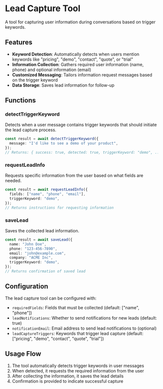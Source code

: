 # Lead Capture Tool

A tool for capturing user information during conversations based on trigger keywords.

## Features

- **Keyword Detection**: Automatically detects when users mention keywords like "pricing", "demo", "contact", "quote", or "trial"
- **Information Collection**: Gathers required user information (name, phone) and optional information (email)
- **Customized Messaging**: Tailors information request messages based on the trigger keyword
- **Data Storage**: Saves lead information for follow-up

## Functions

### detectTriggerKeyword

Detects when a user message contains trigger keywords that should initiate the lead capture process.

```typescript
const result = await detectTriggerKeyword({
  message: "I'd like to see a demo of your product",
});
// Returns: { success: true, detected: true, triggerKeyword: "demo", ... }
```

### requestLeadInfo

Requests specific information from the user based on what fields are needed.

```typescript
const result = await requestLeadInfo({
  fields: ["name", "phone", "email"],
  triggerKeyword: "demo",
});
// Returns instructions for requesting information
```

### saveLead

Saves the collected lead information.

```typescript
const result = await saveLead({
  name: "John Doe",
  phone: "123-456-7890",
  email: "john@example.com",
  company: "ACME Inc",
  triggerKeyword: "demo",
});
// Returns confirmation of saved lead
```

## Configuration

The lead capture tool can be configured with:

- `requiredFields`: Fields that must be collected (default: ["name", "phone"])
- `leadNotifications`: Whether to send notifications for new leads (default: true)
- `notificationEmail`: Email address to send lead notifications to (optional)
- `leadCaptureTriggers`: Keywords that trigger lead capture (default: ["pricing", "demo", "contact", "quote", "trial"])

## Usage Flow

1. The tool automatically detects trigger keywords in user messages
2. When detected, it requests the required information from the user
3. After collecting the information, it saves the lead details
4. Confirmation is provided to indicate successful capture
